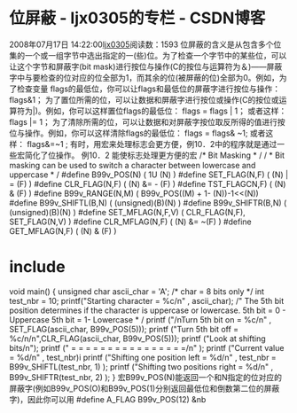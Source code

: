 # 位屏蔽 - ljx0305的专栏 - CSDN博客
2008年07月17日 14:22:00[ljx0305](https://me.csdn.net/ljx0305)阅读数：1593
位屏蔽的含义是从包含多个位集的一个或一组字节中选出指定的一(些)位。为了检查一个字节中的某些位，可以让这个字节和屏蔽字(bit mask)进行按位与操作(C的按位与运算符为＆)——屏蔽字中与要检查的位对应的位全部为1，而其余的位(被屏蔽的位)全部为0。例如，为了检查变量 flags的最低位，你可以让flags和最低位的屏蔽字进行按位与操作：
flags&1；
为了置位所需的位，可以让数据和屏蔽字进行按位或操作(C的按位或运算符为|)。例如，你可以这样置位flags的最低位：
flags = flags | 1；
或者这样：
flags |= 1；
为了清除所需的位，可以让数据和对屏蔽字按位取反所得的值进行按位与操作。例如，你可以这样清除flags的最低位：
flags = flags& ~1;
或者这样：
flags&=~1 ;
有时，用宏来处理标志会更方便，例10．2中的程序就是通过一些宏简化了位操作。
例10．2 能使标志处理更方便的宏
/* Bit Masking * /
/ * Bit masking can be used to switch a character
between lowercase and uppercase * /
#define B99v_POS(N) ( 1U (N) )
#define SET_FLAG(N,F) ( (N) | = (F) )
#define CLR_FLAG(N,F) ( (N) &= - (F) )
#define TST_FLAGCN,F) ( (N) & (F) )
#define B99v_RANGE(N,M) ( B99v_POS((M) + 1- (N))-1<<(N))
#define B99v_SHIFTL(B,N) ( (unsigned)(B)(N) )
#define B99v_SHIFTR(B,N) ( (unsigned)(B)(N) )
#define SET_MFLAG(N,F,V) ( CLR_FLAG(N,F), SET_FLAG(N,V) )
#define CLR_MFLAG(N,F) ( (N) &= ~(F) )
#define GET_MFLAG(N,F) ( (N) & (F) )
# include
void main()
{
unsigned char ascii_char = 'A'; /* char = 8 bits only */
int test_nbr = 10;
printf("Starting character = %c/n" , ascii_char);
/" The 5th bit position determines if the character is
uppercase or lowercase.
5th bit = 0 - Uppercase
5th bit = 1- Lowercase * /
printf ("/nTurn 5th bit on = %c/n" , SET_FLAG(ascii_char, B99v_POS(5)));
printf ("Turn 5th bit off = %c/n/n",CLR_FLAG(ascii_char, B99v_POS(5)));
printf ("Look at shifting bits/n");
printf (" = = = = = = = = = = = = = = = =/n" );
printf ("Current value = %d/n" , test_nbr)i
printf ("Shifting one position left = %d/n" ,
test_nbr = B99v_SHIFTL(test_nbr, 1) );
printf ("Shifting two positions right = %d/n" ,
B99v_SHIFTR(test_nbr, 2) );
}
宏B99v_POS(N)能返回一个和N指定的位对应的屏蔽字(例如B99v_POS(O)和B99v_POS(1)分别返回最低位和倒数第二位的屏蔽字)，因此你可以用
#define A_FLAG B99v_POS(12)
&nb
